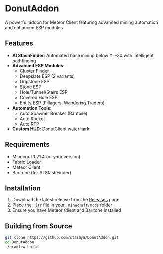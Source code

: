 # DonutAddon

A powerful addon for Meteor Client featuring advanced mining automation and enhanced ESP modules.

## Features

- **AI StashFinder**: Automated base mining below Y=-30 with intelligent pathfinding
- **Advanced ESP Modules**:
    - Cluster Finder
    - Deepslate ESP (2 variants)
    - Dripstone ESP
    - Stone ESP
    - Hole/Tunnel/Stairs ESP
    - Covered Hole ESP
    - Entity ESP (Pillagers, Wandering Traders)
- **Automation Tools**:
    - Auto Spawner Breaker (Baritone)
    - Auto Rocket
    - Auto RTP
- **Custom HUD**: DonutClient watermark

## Requirements

- Minecraft 1.21.4 (or your version)
- Fabric Loader
- Meteor Client
- Baritone (for AI StashFinder)

## Installation

1. Download the latest release from the [Releases](https://github.com/stashya/Donutaddon/) page
2. Place the `.jar` file in your `.minecraft/mods` folder
3. Ensure you have Meteor Client and Baritone installed

## Building from Source

```bash
git clone https://github.com/stashya/DonutAddon.git
cd DonutAddon
./gradlew build
